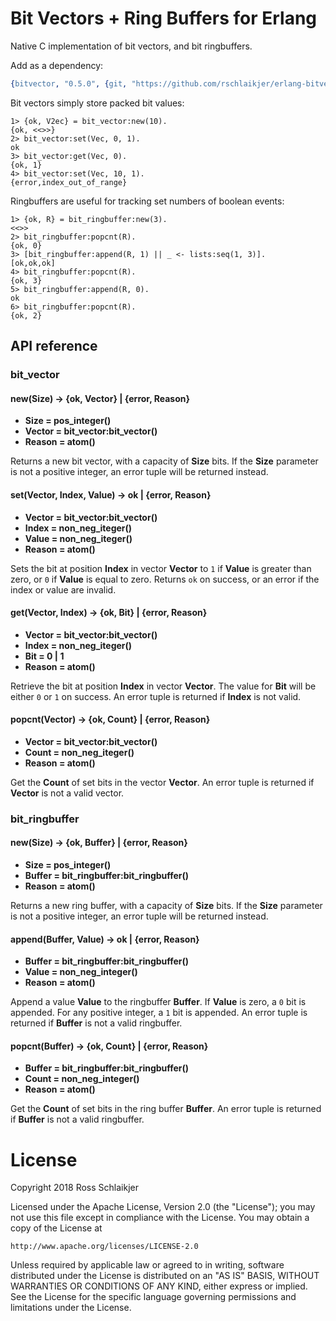 Bit Vectors + Ring Buffers for Erlang
=====

Native C implementation of bit vectors, and bit ringbuffers.

Add as a dependency:

```erlang
{bitvector, "0.5.0", {git, "https://github.com/rschlaikjer/erlang-bitvector.git", {tag, "0.5.0"}}}
```

Bit vectors simply store packed bit values:

```
1> {ok, V2ec} = bit_vector:new(10).
{ok, <<>>}
2> bit_vector:set(Vec, 0, 1).
ok
3> bit_vector:get(Vec, 0).
{ok, 1}
4> bit_vector:set(Vec, 10, 1).
{error,index_out_of_range}
```

Ringbuffers are useful for tracking set numbers of boolean events:
```
1> {ok, R} = bit_ringbuffer:new(3).
<<>>
2> bit_ringbuffer:popcnt(R).
{ok, 0}
3> [bit_ringbuffer:append(R, 1) || _ <- lists:seq(1, 3)].
[ok,ok,ok]
4> bit_ringbuffer:popcnt(R).
{ok, 3}
5> bit_ringbuffer:append(R, 0).
ok
6> bit_ringbuffer:popcnt(R).
{ok, 2}
```

## API reference

### bit_vector

#### new(Size) -> {ok, Vector} | {error, Reason}

- **Size = pos_integer()**
- **Vector = bit_vector:bit_vector()**
- **Reason = atom()**

Returns a new bit vector, with a capacity of **Size** bits. If the **Size**
parameter is not a positive integer, an error tuple will be returned
instead.

#### set(Vector, Index, Value) -> ok | {error, Reason}

- **Vector = bit_vector:bit_vector()**
- **Index = non_neg_iteger()**
- **Value = non_neg_iteger()**
- **Reason = atom()**

Sets the bit at position **Index** in vector **Vector** to `1` if
**Value** is greater than zero, or `0` if **Value** is equal to zero.
Returns `ok` on success, or an error if the index or value are invalid.

#### get(Vector, Index) -> {ok, Bit} | {error, Reason}

 - **Vector = bit_vector:bit_vector()**
 - **Index = non_neg_iteger()**
 - **Bit = 0 | 1**
 - **Reason = atom()**

Retrieve the bit at position **Index** in vector **Vector**. The value for
**Bit** will be either `0` or `1` on success.
An error tuple is returned if **Index** is not valid.

#### popcnt(Vector) -> {ok, Count} | {error, Reason}

 - **Vector = bit_vector:bit_vector()**
 - **Count = non_neg_iteger()**
 - **Reason = atom()**

Get the **Count** of set bits in the vector **Vector**.
An error tuple is returned if **Vector** is not a valid vector.

### bit_ringbuffer

#### new(Size) -> {ok, Buffer} | {error, Reason}

- **Size = pos_integer()**
- **Buffer = bit_ringbuffer:bit_ringbuffer()**
- **Reason = atom()**

Returns a new ring buffer, with a capacity of **Size** bits. If the **Size**
parameter is not a positive integer, an error tuple will be returned
instead.

#### append(Buffer, Value) -> ok | {error, Reason}

- **Buffer = bit_ringbuffer:bit_ringbuffer()**
- **Value = non_neg_integer()**
- **Reason = atom()**

Append a value **Value** to the ringbuffer **Buffer**. If **Value** is zero, a
`0` bit is appended. For any positive integer, a `1` bit is appended.
An error tuple is returned if **Buffer** is not a valid ringbuffer.

#### popcnt(Buffer) -> {ok, Count} | {error, Reason}

- **Buffer = bit_ringbuffer:bit_ringbuffer()**
- **Count = non_neg_integer()**
- **Reason = atom()**

Get the **Count** of set bits in the ring buffer **Buffer**.
An error tuple is returned if **Buffer** is not a valid ringbuffer.

# License

Copyright 2018 Ross Schlaikjer

Licensed under the Apache License, Version 2.0 (the "License");
you may not use this file except in compliance with the License.
You may obtain a copy of the License at

    http://www.apache.org/licenses/LICENSE-2.0

Unless required by applicable law or agreed to in writing, software
distributed under the License is distributed on an "AS IS" BASIS,
WITHOUT WARRANTIES OR CONDITIONS OF ANY KIND, either express or implied.
See the License for the specific language governing permissions and
limitations under the License.
